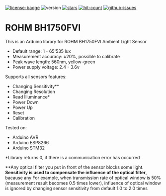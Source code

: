 [![license-badge][]][license] ![version] [![stars][]][stargazers] [![hit-count][]][count] [![github-issues][]][issues]

# ROHM BH1750FVI
This is an Arduino library for ROHM BH1750FVI Ambient Light Sensor

- Default range:        1 - 65'535 lux
- Measurement accuracy: ±20%, possible to calibrate
- Peak wave length:     560nm, yellow-green
- Power supply voltage: 2.4 - 3.6v

Supports all sensors features:

- Changing Sensitivity**
- Changing Resolution
- Read Illuminance*
- Power Down
- Power Up
- Reset
- Calibration

Tested on:

- Arduino AVR
- Arduino ESP8266
- Arduino STM32

*Library returns 0, if there is a communication error has occurred

**Any optical filter you put in front of the sensor blocks some light. **Sensitivity is used to compensate the influence of the optical filter**, bacause any For example, when transmission rate of optical window is 50% (measurement result becomes 0.5 times lower), influence of optical window is ignored by changing sensor sensitivity from default 1.0 to 2.0 times

[license-badge]: https://img.shields.io/badge/License-GPLv3-blue.svg
[license]:       https://choosealicense.com/licenses/gpl-3.0/
[version]:       https://img.shields.io/badge/Version-1.2.4-green.svg
[stars]:         https://img.shields.io/github/stars/enjoyneering/BH1750FVI.svg
[stargazers]:    https://github.com/enjoyneering/BH1750FVI/stargazers
[hit-count]:     http://hits.dwyl.io/enjoyneering/BH1750FVI.svg
[count]:         http://hits.dwyl.io/enjoyneering/BH1750FVI/badges
[github-issues]: https://img.shields.io/github/issues/enjoyneering/BH1750FVI.svg
[issues]:        https://github.com/enjoyneering/BH1750FVI/issues/
